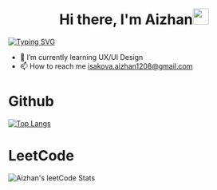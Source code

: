 <h1 align="center">Hi there, I'm Aizhan<img src="https://github.com/blackcater/blackcater/raw/main/images/Hi.gif" height="32"/></h1>
<a href="https://git.io/typing-svg"><img src="https://readme-typing-svg.demolab.com?font=Ubuntu&weight=700&pause=1000&color=F7F7F7&width=435&lines=Frontend+developer" alt="Typing SVG" /></a>

- 🌱 I’m currently learning UX/UI Design </br>
- 📫 How to reach me isakova.aizhan1208@gmail.com

# Github
[![Top Langs](https://github-readme-stats.vercel.app/api/top-langs/?username=jxxllay)](https://github.com/jxxllay/github-readme-stats)


# LeetCode
![Aizhan's leetCode Stats](https://leetcard.jacoblin.cool/jxxllay?theme=dark)







